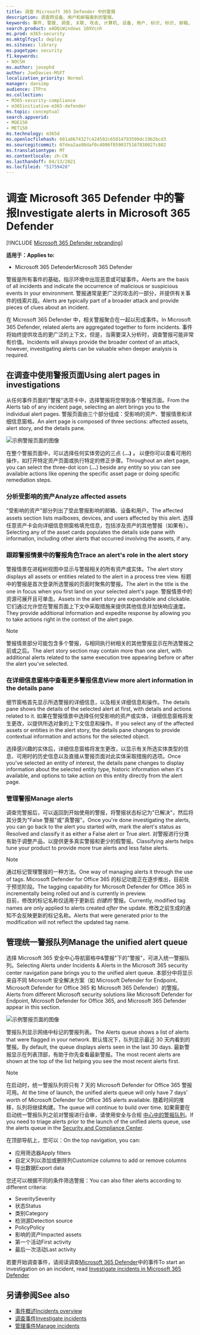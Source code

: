 ```yaml
---
title: 调查 Microsoft 365 Defender 中的警报
description: 调查跨设备、用户和邮箱看到的警报。
keywords: 事件, 警报, 调查, 关联, 攻击, 计算机, 设备, 用户, 标识, 标识, 邮箱, 电子邮件, 365, microsoft, m365
search.product: eADQiWindows 10XVcnh
ms.prod: m365-security
ms.mktglfcycl: deploy
ms.sitesec: library
ms.pagetype: security
f1.keywords:
- NOCSH
ms.author: josephd
author: JoeDavies-MSFT
localization_priority: Normal
manager: dansimp
audience: ITPro
ms.collection:
- M365-security-compliance
- m365initiative-m365-defender
ms.topic: conceptual
search.appverid:
- MOE150
- MET150
ms.technology: m365d
ms.openlocfilehash: 601a8674327c424592c65014793599dc19b2bcd3
ms.sourcegitcommit: 07dea2aa98daf0c4086f8590375167830027c802
ms.translationtype: MT
ms.contentlocale: zh-CN
ms.lasthandoff: 04/13/2021
ms.locfileid: "51759428"
---
```

# <a name="investigate-alerts-in-microsoft-365-defender"></a><span data-ttu-id="feb90-104">调查 Microsoft 365 Defender 中的警报</span><span class="sxs-lookup"><span data-stu-id="feb90-104">Investigate alerts in Microsoft 365 Defender</span></span>

[!INCLUDE [Microsoft 365 Defender rebranding](../includes/microsoft-defender.md)]

<span data-ttu-id="feb90-105">**适用于：**</span><span class="sxs-lookup"><span data-stu-id="feb90-105">**Applies to:**</span></span>
- <span data-ttu-id="feb90-106">Microsoft 365 Defender</span><span class="sxs-lookup"><span data-stu-id="feb90-106">Microsoft 365 Defender</span></span>

<span data-ttu-id="feb90-107">警报是所有事件的基础，指示环境中出现恶意或可疑事件。</span><span class="sxs-lookup"><span data-stu-id="feb90-107">Alerts are the basis of all incidents and indicate the occurrence of malicious or suspicious events in your environment.</span></span> <span data-ttu-id="feb90-108">警报通常是更广泛的攻击的一部分，并提供有关事件的线索片段。</span><span class="sxs-lookup"><span data-stu-id="feb90-108">Alerts are typically part of a broader attack and provide pieces of clues about an incident.</span></span>

<span data-ttu-id="feb90-109">在 Microsoft 365 Defender 中，相关警报聚合在一起以形成事件。</span><span class="sxs-lookup"><span data-stu-id="feb90-109">In Microsoft 365 Defender, related alerts are aggregated together to form incidents.</span></span> <span data-ttu-id="feb90-110">事件将始终提供攻击的更广泛的上下文，但是，当需要深入分析时，调查警报可能非常有价值。</span><span class="sxs-lookup"><span data-stu-id="feb90-110">Incidents will always provide the broader context of an attack, however, investigating alerts can be valuable when deeper analysis is required.</span></span> 



## <a name="using-alert-pages-in-investigations"></a><span data-ttu-id="feb90-111">在调查中使用警报页面</span><span class="sxs-lookup"><span data-stu-id="feb90-111">Using alert pages in investigations</span></span>

<span data-ttu-id="feb90-112">从任何事件页面的"警报"选项卡中，选择警报将您带到各个警报页面。</span><span class="sxs-lookup"><span data-stu-id="feb90-112">From the Alerts tab of any incident page, selecting an alert brings you to the individual alert pages.</span></span> <span data-ttu-id="feb90-113">警报页面由三个部分组成：受影响的资产、警报情景和详细信息窗格。</span><span class="sxs-lookup"><span data-stu-id="feb90-113">An alert page is composed of three sections: affected assets, alert story, and the details pane.</span></span>

![示例警报页面的图像](../../media/new-alert-page2.png)

<span data-ttu-id="feb90-115">在整个警报页面中，可以选择任何实体旁边的三点 (**...) ，** 以便你可以查看可用的操作，如打开特定资产页面或执行特定的修正步骤。</span><span class="sxs-lookup"><span data-stu-id="feb90-115">Throughout an alert page, you can select the three-dot icon (**...**) beside any entity so you can see available actions like opening the specific asset page or doing specific remediation steps.</span></span>

### <a name="analyze-affected-assets"></a><span data-ttu-id="feb90-116">分析受影响的资产</span><span class="sxs-lookup"><span data-stu-id="feb90-116">Analyze affected assets</span></span>
<span data-ttu-id="feb90-117">"受影响的资产"部分列出了受此警报影响的邮箱、设备和用户。</span><span class="sxs-lookup"><span data-stu-id="feb90-117">The affected assets section lists mailboxes, devices, and users affected by this alert.</span></span> <span data-ttu-id="feb90-118">选择任意资产卡会向详细信息侧窗格填充信息，包括涉及资产的其他警报（如果有）。</span><span class="sxs-lookup"><span data-stu-id="feb90-118">Selecting any of the asset cards populates the details side pane with information, including other alerts that occurred involving the assets, if any.</span></span>


### <a name="trace-an-alerts-role-in-the-alert-story"></a><span data-ttu-id="feb90-119">跟踪警报情景中的警报角色</span><span class="sxs-lookup"><span data-stu-id="feb90-119">Trace an alert's role in the alert story</span></span>
<span data-ttu-id="feb90-120">警报情景在进程树视图中显示与警报相关的所有资产或实体。</span><span class="sxs-lookup"><span data-stu-id="feb90-120">The alert story displays all assets or entities related to the alert in a process tree view.</span></span> <span data-ttu-id="feb90-121">标题中的警报是首次登录所选警报的页面时聚焦的警报。</span><span class="sxs-lookup"><span data-stu-id="feb90-121">The alert in the title is the one in focus when you first land on your selected alert's page.</span></span> <span data-ttu-id="feb90-122">警报情景中的资源可展开且可单击。</span><span class="sxs-lookup"><span data-stu-id="feb90-122">Assets in the alert story are expandable and clickable.</span></span> <span data-ttu-id="feb90-123">它们通过允许您在警报页面上下文中采取措施来提供其他信息并加快响应速度。</span><span class="sxs-lookup"><span data-stu-id="feb90-123">They provide additional information and expedite response by allowing you to take actions right in the context of the alert page.</span></span> 

> [!NOTE]
> <span data-ttu-id="feb90-124">警报情景部分可能包含多个警报，与相同执行树相关的其他警报显示在所选警报之前或之后。</span><span class="sxs-lookup"><span data-stu-id="feb90-124">The alert story section may contain more than one alert, with additional alerts related to the same execution tree appearing before or after the alert you've selected.</span></span>

### <a name="view-more-alert-information-in-the-details-pane"></a><span data-ttu-id="feb90-125">在详细信息窗格中查看更多警报信息</span><span class="sxs-lookup"><span data-stu-id="feb90-125">View more alert information in the details pane</span></span>

<span data-ttu-id="feb90-126">细节窗格首先显示所选警报的详细信息，以及相关详细信息和操作。</span><span class="sxs-lookup"><span data-stu-id="feb90-126">The details pane shows the details of the selected alert at first, with details and actions related to it.</span></span> <span data-ttu-id="feb90-127">如果在警报情景中选择任何受影响的资产或实体，详细信息窗格将发生更改，以提供所选对象的上下文信息和操作。</span><span class="sxs-lookup"><span data-stu-id="feb90-127">If you select any of the affected assets or entities in the alert story, the details pane changes to provide contextual information and actions for the selected object.</span></span>

<span data-ttu-id="feb90-128">选择感兴趣的实体后，详细信息窗格将发生更改，以显示有关所选实体类型的信息、可用时的历史信息以及直接从警报页面对此实体采取措施的选项。</span><span class="sxs-lookup"><span data-stu-id="feb90-128">Once you've selected an entity of interest, the details pane changes to display information about the selected entity type, historic information when it's available, and options to take action on this entity directly from the alert page.</span></span>

### <a name="manage-alerts"></a><span data-ttu-id="feb90-129">管理警报</span><span class="sxs-lookup"><span data-stu-id="feb90-129">Manage alerts</span></span>

<span data-ttu-id="feb90-130">调查完警报后，可以返回到开始使用的警报，将警报状态标记为"已解决"，然后将其分类为"False 警报"或"真警报"。</span><span class="sxs-lookup"><span data-stu-id="feb90-130">Once you're done investigating the alerts, you can go back to the alert you started with, mark the alert's status as Resolved and classify it as either a False alert or True alert.</span></span> <span data-ttu-id="feb90-131">对警报进行分类有助于调整产品，以提供更多真实警报和更少的假警报。</span><span class="sxs-lookup"><span data-stu-id="feb90-131">Classifying alerts helps tune your product to provide more true alerts and less false alerts.</span></span>

> [!NOTE]
> <span data-ttu-id="feb90-132">通过标记管理警报的一种方法。</span><span class="sxs-lookup"><span data-stu-id="feb90-132">One way of managing alerts it through the use of tags.</span></span> <span data-ttu-id="feb90-133">Microsoft Defender for Office 365 的标记功能正在逐步推出，目前处于预览阶段。</span><span class="sxs-lookup"><span data-stu-id="feb90-133">The tagging capability for Microsoft Defender for Office 365 in incrementally being rolled out and is currently in preview.</span></span> <br>
> <span data-ttu-id="feb90-134">目前，修改的标记名称仅适用于更新后 *创建的* 警报。</span><span class="sxs-lookup"><span data-stu-id="feb90-134">Currently, modified tag names are only applied to alerts created *after* the update.</span></span> <span data-ttu-id="feb90-135">修改之前生成的通知不会反映更新的标记名称。</span><span class="sxs-lookup"><span data-stu-id="feb90-135">Alerts that were generated prior to the modification will not reflect the updated tag name.</span></span> 


## <a name="manage-the-unified-alert-queue"></a><span data-ttu-id="feb90-136">管理统一警报队列</span><span class="sxs-lookup"><span data-stu-id="feb90-136">Manage the unified alert queue</span></span>

<span data-ttu-id="feb90-137">选择 Microsoft 365 安全中心导航窗格中&警报"下的"警报"，可进入统一警报队列。</span><span class="sxs-lookup"><span data-stu-id="feb90-137">Selecting Alerts under Incidents & Alerts in the Microsoft 365 security center navigation pane brings you to the unified alert queue.</span></span> <span data-ttu-id="feb90-138">本部分中将显示来自不同 Microsoft 安全解决方案（如 Microsoft Defender for Endpoint、Microsoft Defender for Office 365 和 Microsoft 365 Defender）的警报。</span><span class="sxs-lookup"><span data-stu-id="feb90-138">Alerts from different Microsoft security solutions like Microsoft Defender for Endpoint, Microsoft Defender for Office 365, and Microsoft 365 Defender appear in this section.</span></span> 

![示例警报页面的图像](../../media/unified-alert-queue.png)

<span data-ttu-id="feb90-140">警报队列显示网络中标记的警报列表。</span><span class="sxs-lookup"><span data-stu-id="feb90-140">The Alerts queue shows a list of alerts that were flagged in your network.</span></span> <span data-ttu-id="feb90-141">默认情况下，队列显示最近 30 天内看到的警报。</span><span class="sxs-lookup"><span data-stu-id="feb90-141">By default, the queue displays alerts seen in the last 30 days.</span></span> <span data-ttu-id="feb90-142">最新警报显示在列表顶部，有助于你先查看最新警报。</span><span class="sxs-lookup"><span data-stu-id="feb90-142">The most recent alerts are shown at the top of the list helping you see the most recent alerts first.</span></span>

> [!NOTE]
> <span data-ttu-id="feb90-143">在启动时，统一警报队列将只有 7 天的 Microsoft Defender for Office 365 警报可用。</span><span class="sxs-lookup"><span data-stu-id="feb90-143">At the time of launch, the unified alerts queue will only have 7 days’ worth of Microsoft Defender for Office 365 alerts available.</span></span> <span data-ttu-id="feb90-144">随着时间的推移，队列将继续构建。</span><span class="sxs-lookup"><span data-stu-id="feb90-144">The queue will continue to build over time.</span></span> <span data-ttu-id="feb90-145">如果需要在启动统一警报队列之前对警报进行会审，请使用安全与合规 [中心中的警报队列](https://protection.office.com/viewalerts)。</span><span class="sxs-lookup"><span data-stu-id="feb90-145">If you need to triage alerts prior to the launch of the unified alerts queue, use the alerts queue in the [Security and Compliance Center](https://protection.office.com/viewalerts).</span></span>


<span data-ttu-id="feb90-146">在顶部导航上，您可以：</span><span class="sxs-lookup"><span data-stu-id="feb90-146">On the top navigation, you can:</span></span>

- <span data-ttu-id="feb90-147">应用筛选器</span><span class="sxs-lookup"><span data-stu-id="feb90-147">Apply filters</span></span>
- <span data-ttu-id="feb90-148">自定义列以添加或删除列</span><span class="sxs-lookup"><span data-stu-id="feb90-148">Customize columns to add or remove columns</span></span>
- <span data-ttu-id="feb90-149">导出数据</span><span class="sxs-lookup"><span data-stu-id="feb90-149">Export data</span></span>

<span data-ttu-id="feb90-150">您还可以根据不同的条件筛选警报：</span><span class="sxs-lookup"><span data-stu-id="feb90-150">You can also filter alerts according to different criteria:</span></span>

- <span data-ttu-id="feb90-151">Severity</span><span class="sxs-lookup"><span data-stu-id="feb90-151">Severity</span></span>
- <span data-ttu-id="feb90-152">状态</span><span class="sxs-lookup"><span data-stu-id="feb90-152">Status</span></span>
- <span data-ttu-id="feb90-153">类别</span><span class="sxs-lookup"><span data-stu-id="feb90-153">Category</span></span>
- <span data-ttu-id="feb90-154">检测源</span><span class="sxs-lookup"><span data-stu-id="feb90-154">Detection source</span></span>
- <span data-ttu-id="feb90-155">Policy</span><span class="sxs-lookup"><span data-stu-id="feb90-155">Policy</span></span>
- <span data-ttu-id="feb90-156">影响的资产</span><span class="sxs-lookup"><span data-stu-id="feb90-156">Impacted assets</span></span>
- <span data-ttu-id="feb90-157">第一个活动</span><span class="sxs-lookup"><span data-stu-id="feb90-157">First activity</span></span>
- <span data-ttu-id="feb90-158">最后一次活动</span><span class="sxs-lookup"><span data-stu-id="feb90-158">Last activity</span></span>


<span data-ttu-id="feb90-159">若要开始调查事件，请阅读调查[Microsoft 365 Defender](investigate-incidents.md)中的事件</span><span class="sxs-lookup"><span data-stu-id="feb90-159">To start an investigation on an incident, read [Investigate incidents in Microsoft 365 Defender](investigate-incidents.md)</span></span>
## <a name="see-also"></a><span data-ttu-id="feb90-160">另请参阅</span><span class="sxs-lookup"><span data-stu-id="feb90-160">See also</span></span>

- [<span data-ttu-id="feb90-161">事件概述</span><span class="sxs-lookup"><span data-stu-id="feb90-161">Incidents overview</span></span>](incidents-overview.md)
- [<span data-ttu-id="feb90-162">调查事件</span><span class="sxs-lookup"><span data-stu-id="feb90-162">Investigate incidents</span></span>](investigate-incidents.md)
- [<span data-ttu-id="feb90-163">管理事件</span><span class="sxs-lookup"><span data-stu-id="feb90-163">Manage incidents</span></span>](manage-incidents.md)

